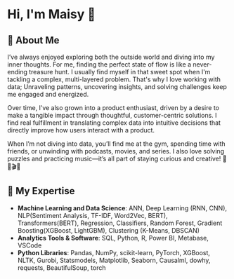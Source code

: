 # Hi, I'm Maisy 👋

## 🌱 About Me
I’ve always enjoyed exploring both the outside world and diving into my inner thoughts. For me, finding the perfect state of flow is like a never-ending treasure hunt. I usually find myself in that sweet spot when I'm tackling a complex, multi-layered problem. That's why I love working with data; Unraveling patterns, uncovering insights, and solving challenges keep me engaged and energized. 

Over time, I’ve also grown into a product enthusiast, driven by a desire to make a tangible impact through thoughtful, customer-centric solutions. I find real fulfillment in translating complex data into intuitive decisions that directly improve how users interact with a product.

When I’m not diving into data, you’ll find me at the gym, spending time with friends, or unwinding with podcasts, movies, and series. I also love solving puzzles and practicing music—it’s all part of staying curious and creative! 🎵💪🎬💡

## 🎯 My Expertise
- **Machine Learning and Data Science**: ANN, Deep Learning (RNN, CNN), NLP(Sentiment Analysis, TF-IDF, Word2Vec, BERT), Transformers(BERT), Regression, Classifiers, Random Forest, Gradient Boosting(XGBoost, LightGBM), Clustering (K-Means, DBSCAN)
- **Analytics Tools & Software**: SQL, Python, R, Power BI, Metabase, VSCode   
-	**Python Libraries**: Pandas, NumPy, scikit-learn, PyTorch, XGBoost, NLTK, Gurobi, Statsmodels, Matplotlib, Seaborn, Causalml, dowhy, requests, BeautifulSoup, torch

